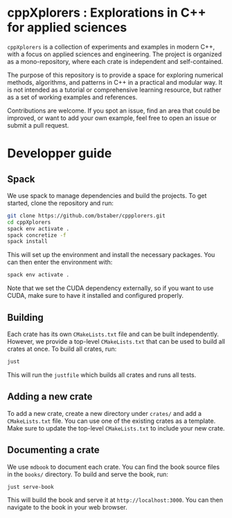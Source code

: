 # cppXplorers : Explorations in C++ for applied sciences

`cppXplorers` is a collection of experiments and examples in modern C++, with a focus on applied sciences and engineering. The project is organized as a mono-repository, where each crate is independent and self-contained.

The purpose of this repository is to provide a space for exploring numerical methods, algorithms, and patterns in C++ in a practical and modular way. It is not intended as a tutorial or comprehensive learning resource, but rather as a set of working examples and references.

Contributions are welcome. If you spot an issue, find an area that could be improved, or want to add your own example, feel free to open an issue or submit a pull request.

# Developper guide

## Spack

We use spack to manage dependencies and build the projects. To get started, clone the repository and run:

```bash
git clone https://github.com/bstaber/cppplorers.git
cd cppXplorers
spack env activate .
spack concretize -f
spack install
```

This will set up the environment and install the necessary packages. You can then enter the environment with:

```bash
spack env activate .
```

Note that we set the CUDA dependency externally, so if you want to use CUDA, make sure to have it installed and configured properly.

## Building

Each crate has its own `CMakeLists.txt` file and can be built independently. However, we provide a top-level `CMakeLists.txt` that can be used to build all crates at once. To build all crates, run:

```bash
just
```

This will run the `justfile` which builds all crates and runs all tests.

## Adding a new crate

To add a new crate, create a new directory under `crates/` and add a `CMakeLists.txt` file. You can use one of the existing crates as a template. Make sure to update the top-level `CMakeLists.txt` to include your new crate.

## Documenting a crate
We use `mdbook` to document each crate. You can find the book source files in the `books/` directory.  To build and serve the book, run:

```bash
just serve-book
```

This will build the book and serve it at `http://localhost:3000`. You can then navigate to the book in your web browser.